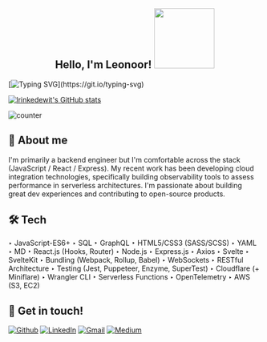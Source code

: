 <h2 align="center">Hello, I'm Leonoor! <img src="https://gifimage.net/wp-content/uploads/2017/10/cute-transparent-gif-10.gif" width="120px"></h2>

[![Typing SVG](https://readme-typing-svg.herokuapp.com?color=%101c9ef7&size=28&duration=3400&width=1000&lines=Welcome+to+my+GitHub,+home+to+all+inventions.;Back+end+dev,+comfortable+throughout+the+stack.;Developer+on+Mist,+observability+tool+for+serverless.;Based+in+Amsterdam,+but+working+where+software+takes+me.)](https://git.io/typing-svg)

[![lrinkedewit's GitHub stats](https://github-readme-stats.vercel.app/api?username=lrinkedewit&show_icons=true&theme=algolia&custom_title=Leonoor+Stats)](https://github.com/lrinkedewit/github-readme-stats) 

![counter](https://en6k3d9948ojyq1.m.pipedream.net)

## 🧩 About me
I'm primarily a backend engineer but I'm comfortable across the stack (JavaScript / React / Express). My recent work has been developing cloud integration technologies, specifically building observability tools to assess performance in serverless architectures. I'm passionate about building great dev experiences and contributing to open-source products.

## 🛠️ Tech
‣ JavaScript-ES6+
‣ SQL
‣ GraphQL
‣ HTML5/CSS3 (SASS/SCSS)
‣ YAML
‣ MD
‣ React.js (Hooks, Router)
‣ Node.js
‣ Express.js
‣ Axios
‣ Svelte
‣ SvelteKit
‣ Bundling (Webpack, Rollup, Babel)
‣ WebSockets
‣ RESTful Architecture
‣ Testing (Jest, Puppeteer, Enzyme,
SuperTest)
‣ Cloudflare (+ Miniflare) ‣ Wrangler CLI
‣ Serverless Functions
‣ OpenTelemetry
‣ AWS (S3, EC2)


  

## 🎯 Get in touch!
[![Github](https://img.shields.io/badge/-Github-181717?style=for-the-badge&logo=Github&logoColor=white)](https://github.com/lrinkedewit)
[![LinkedIn](https://img.shields.io/badge/-LinkedIn-0077B5?style=for-the-badge&logo=LinkedIn&logoColor=white)](https://www.linkedin.com/in/leonoorrinkedewit/)
[![Gmail](https://img.shields.io/badge/Gmail-D14836?style=for-the-badge&logo=gmail&logoColor=white)](mailto:lrinkedewit@gmail.com)
[![Medium](https://img.shields.io/badge/Medium-12100E?style=for-the-badge&logo=medium&logoColor=white)](https://medium.com/@lrinkedewit/what-is-mist-3902e46f037c)

